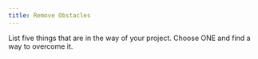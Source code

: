 ```yaml
---
title: Remove Obstacles
---
```

List five things that are in the way of your project. Choose ONE and find a way to overcome it.
